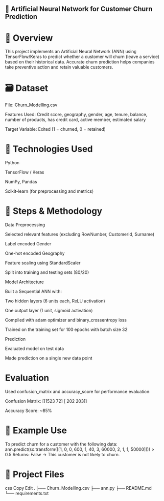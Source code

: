## 🧠 Artificial Neural Network for Customer Churn Prediction
# 📌 Overview
This project implements an Artificial Neural Network (ANN) using TensorFlow/Keras to predict whether a customer will churn (leave a service) based on their historical data. Accurate churn prediction helps companies take preventive action and retain valuable customers.

# 🗃️ Dataset
File: Churn_Modelling.csv

Features Used: Credit score, geography, gender, age, tenure, balance, number of products, has credit card, active member, estimated salary

Target Variable: Exited (1 = churned, 0 = retained)

# 🔧 Technologies Used
Python

TensorFlow / Keras

NumPy, Pandas

Scikit-learn (for preprocessing and metrics)

# 🧪 Steps & Methodology
Data Preprocessing

Selected relevant features (excluding RowNumber, CustomerId, Surname)

Label encoded Gender

One-hot encoded Geography

Feature scaling using StandardScaler

Split into training and testing sets (80/20)

Model Architecture

Built a Sequential ANN with:

Two hidden layers (6 units each, ReLU activation)

One output layer (1 unit, sigmoid activation)

Compiled with adam optimizer and binary_crossentropy loss

Trained on the training set for 100 epochs with batch size 32

Prediction

Evaluated model on test data

Made prediction on a single new data point

# Evaluation

Used confusion_matrix and accuracy_score for performance evaluation

Confusion Matrix:
[[1523   72]
 [ 202  203]]
 
Accuracy Score:
~85% 

# 🧠 Example Use
To predict churn for a customer with the following data:
ann.predict(sc.transform([[1, 0, 0, 600, 1, 40, 3, 60000, 2, 1, 1, 50000]])) > 0.5
Returns: False → This customer is not likely to churn.

# 📂 Project Files
css
Copy
Edit
.
├── Churn_Modelling.csv
├── ann.py
├── README.md
└── requirements.txt
